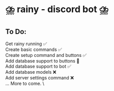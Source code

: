 # ⛈️ rainy - discord bot ⛈️

## To Do:

Get rainy running ✅ \
Create basic commands ✅ \
Create setup command and buttons ✅ \
Add database support to buttons 🚧 \
Add database support to bot ✅ \
Add database models ❌ \
Add server settings command ❌ \
... More to come. \
